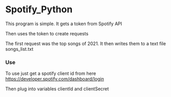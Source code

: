 # Spotify_Python

This program is simple. It gets a token from Spotify API

Then uses the token to create requests 

The first request was the top songs of 2021. It then writes them to a text file songs_list.txt

<h3>
Use
</h3>
To use just get a spotify client id from here <a href="https://developer.spotify.com/dashboard/login">https://developer.spotify.com/dashboard/login</a>

Then plug into variables clientId and clientSecret
